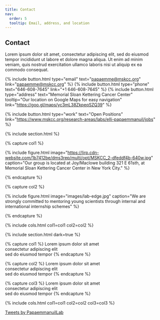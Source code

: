 ```yaml
---
title: Contact
nav:
  order: 5
  tooltip: Email, address, and location
---
```


## Contact

Lorem ipsum dolor sit amet, consectetur adipiscing elit, sed do eiusmod tempor
incididunt ut labore et dolore magna aliqua. Ut enim ad minim veniam, quis
nostrud exercitation ullamco laboris nisi ut aliquip ex ea commodo consequat.

{%
  include button.html
  type="email"
  text="papaemme@mskcc.org"
  link="papaemme@mskcc.org"
%}
{%
  include button.html
  type="phone"
  text="646-608-7645"
  link="+1 646-608-7645"
%}
{%
  include button.html
  type="address"
  text="Memorial Sloan Kettering Cancer Center"
  tooltip="Our location on Google Maps for easy navigation"
  link="https://goo.gl/maps/yc3mL38ZkpeqSZQ39"
%}

{%
  include button.html
  type="work"
  text="Open Positions"
  link="https://www.mskcc.org/research-areas/labs/elli-papaemmanuil/jobs"
%}

{% include section.html %}

{% capture col1 %}

{%
  include figure.html
  image="https://lirp.cdn-website.com/1b7412be/dms3rep/multi/opt/MSKCC_2-dfeddf4b-640w.jpg"
  caption="Our group is located at Joy/Maclowe building 321 E 61sth, at Memorial Sloan Kettering Cancer Center in New York City."
%}

{% endcapture %}

{% capture col2 %}

{%
  include figure.html
  image="images/lab-edge.jpg"
  caption="We are strongly committed to mentoring young scientists through internal and international internship schemes"
%}

{% endcapture %}

{% include cols.html col1=col1 col2=col2 %}

{% include section.html dark=true %}

{% capture col1 %}
Lorem ipsum dolor sit amet  
consectetur adipiscing elit  
sed do eiusmod tempor
{% endcapture %}

{% capture col2 %}
Lorem ipsum dolor sit amet  
consectetur adipiscing elit  
sed do eiusmod tempor
{% endcapture %}

{% capture col3 %}
Lorem ipsum dolor sit amet  
consectetur adipiscing elit  
sed do eiusmod tempor
{% endcapture %}

{% include cols.html col1=col1 col2=col2 col3=col3 %}

<a class="twitter-timeline" href="https://twitter.com/PapaemmanuilLab?ref_src=twsrc%5Etfw">Tweets by PapaemmanuilLab</a> <script async src="https://platform.twitter.com/widgets.js" charset="utf-8"></script>